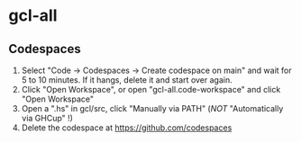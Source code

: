 # gcl-all

## Codespaces
1. Select "Code -> Codespaces -> Create codespace on main" and wait for 5 to 10 minutes. If it hangs, delete it and start over again.
2. Click "Open Workspace", or open "gcl-all.code-workspace" and click "Open Workspace"
3. Open a ".hs" in gcl/src, click "Manually via PATH" (*NOT* "Automatically via GHCup" !)
4. Delete the codespace at https://github.com/codespaces
